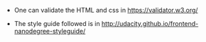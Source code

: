 + One can validate the HTML and css in https://validator.w3.org/

+ The style guide followed is in http://udacity.github.io/frontend-nanodegree-styleguide/ 
